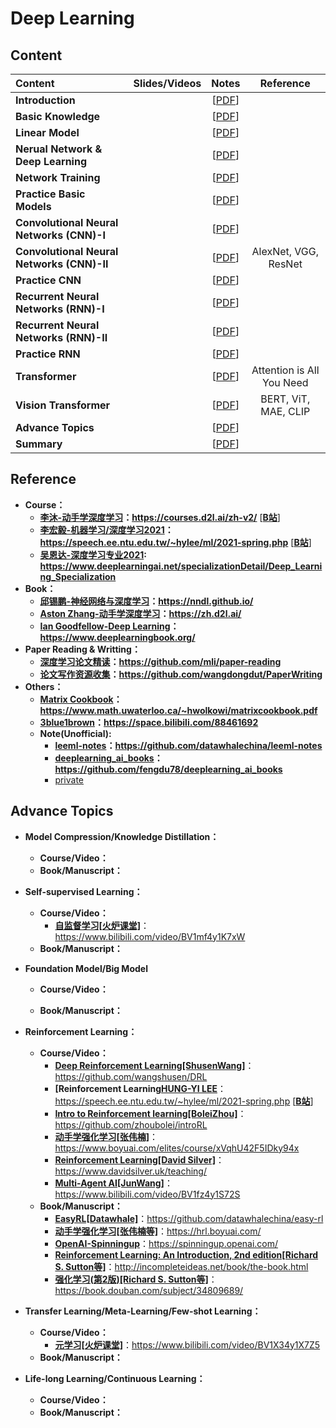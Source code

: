 # Deep Learning

## Content
 | Content                   | Slides/Videos   | Notes | Reference |
 |:-----------               |:----------------:|:----------------:|:----------------:|   
 | **Introduction**                   | | [[PDF]()] |  |
 | **Basic Knowledge**                | | [[PDF]()] |  |
 | **Linear Model**                   | | [[PDF]()] |  |
 | **Nerual Network & Deep Learning** | | [[PDF]()] |  |
 | **Network Training**               | | [[PDF]()] |  |
 | **Practice Basic Models**          | | [[PDF]()] |  |
 | **Convolutional Neural Networks (CNN)-I**  | | [[PDF]()] |  |
 | **Convolutional Neural Networks (CNN)-II** | | [[PDF]()] | AlexNet, VGG, ResNet |
 | **Practice CNN**                   | | [[PDF]()] |  |
 | **Recurrent Neural Networks (RNN)-I**   | | [[PDF]()] |  |
 | **Recurrent Neural Networks (RNN)-II**  | | [[PDF]()] |  |
 | **Practice RNN**                   | | [[PDF]()] |  |
 | **Transformer**                    | | [[PDF]()] |Attention is All You Need |
 | **Vision Transformer**             | | [[PDF]()] |BERT, ViT, MAE, CLIP|
 | **Advance Topics**                 | | [[PDF]()] |  |
 | **Summary**                        | | [[PDF]()] |  |

## Reference
  * **Course：**
    * **[李沐-动手学深度学习](https://courses.d2l.ai/zh-v2/)：https://courses.d2l.ai/zh-v2/** [[**B站**](https://space.bilibili.com/1567748478/channel/seriesdetail?sid=358497)]
    * **[李宏毅-机器学习/深度学习2021](https://speech.ee.ntu.edu.tw/~hylee/ml/2021-spring.php)：https://speech.ee.ntu.edu.tw/~hylee/ml/2021-spring.php** [[**B站**](https://www.bilibili.com/video/BV1JA411c7VT)]
    * **[吴恩达-深度学习专业2021](https://www.deeplearningai.net/specializationDetail/Deep_Learning_Specialization): https://www.deeplearningai.net/specializationDetail/Deep_Learning_Specialization**
  * **Book：**
    * **[邱锡鹏-神经网络与深度学习](https://nndl.github.io/)：https://nndl.github.io/**
    * **[Aston Zhang-动手学深度学习](https://zh.d2l.ai/)：https://zh.d2l.ai/**
    * **[Ian Goodfellow-Deep Learning](https://www.deeplearningbook.org/)：https://www.deeplearningbook.org/**
  * **Paper Reading & Writting：**
    * **[深度学习论文精读](https://github.com/mli/paper-reading)：https://github.com/mli/paper-reading**
    * **[论文写作资源收集](https://github.com/wangdongdut/PaperWriting)：https://github.com/wangdongdut/PaperWriting**
  * **Others：**
    * **[Matrix Cookbook](https://www.math.uwaterloo.ca/~hwolkowi/matrixcookbook.pdf)：https://www.math.uwaterloo.ca/~hwolkowi/matrixcookbook.pdf**
    * **[3blue1brown](https://space.bilibili.com/88461692)：https://space.bilibili.com/88461692**
    * **Note(Unofficial):**
      * **[leeml-notes](https://github.com/datawhalechina/leeml-notes)：https://github.com/datawhalechina/leeml-notes**
      * **[deeplearning_ai_books](https://github.com/fengdu78/deeplearning_ai_books)：https://github.com/fengdu78/deeplearning_ai_books**
      * [private](https://github.com/wangdongdut/DeepLearningPrivateCollection)

## Advance Topics
  * **Model Compression/Knowledge Distillation：**
      * **Course/Video：**
      * **Book/Manuscript：**

  * **Self-supervised Learning：**
      * **Course/Video：**
        * **[自监督学习[火炉课堂]](https://www.bilibili.com/video/BV1mf4y1K7xW)**：https://www.bilibili.com/video/BV1mf4y1K7xW
      * **Book/Manuscript：**
        
  * **Foundation Model/Big Model**
      * **Course/Video：**
      
      * **Book/Manuscript：**

  * **Reinforcement Learning：**
    * **Course/Video：**
      * **[Deep Reinforcement Learning[ShusenWang]](https://github.com/wangshusen/DRL)**：https://github.com/wangshusen/DRL
      * **[Reinforcement Learning[HUNG-YI LEE](https://speech.ee.ntu.edu.tw/~hylee/ml/2021-spring.php)**：https://speech.ee.ntu.edu.tw/~hylee/ml/2021-spring.php [[**B站**](https://www.bilibili.com/video/BV1JA411c7VT?p=30&vd_source=25a1c8bedba59db324491f001dae3cfb)]
      * **[Intro to Reinforcement learning[BoleiZhou]](https://github.com/zhoubolei/introRL)**：https://github.com/zhoubolei/introRL
      * **[动手学强化学习[张伟楠]](https://www.boyuai.com/elites/course/xVqhU42F5IDky94x)**：https://www.boyuai.com/elites/course/xVqhU42F5IDky94x
      * **[Reinforcement Learning[David Silver]](https://www.davidsilver.uk/teaching/)**：https://www.davidsilver.uk/teaching/
      * **[Multi-Agent AI[JunWang]](https://www.bilibili.com/video/BV1fz4y1S72S)**：https://www.bilibili.com/video/BV1fz4y1S72S
    * **Book/Manuscript：**
      * **[EasyRL[Datawhale]](https://github.com/datawhalechina/easy-rl)**：https://github.com/datawhalechina/easy-rl
      * **[动手学强化学习[张伟楠等]](https://hrl.boyuai.com/)**：https://hrl.boyuai.com/
      * **[OpenAI-Spinningup](https://spinningup.openai.com/)**：https://spinningup.openai.com/
      * **[Reinforcement Learning: An Introduction, 2nd edition[Richard S. Sutton等]](http://incompleteideas.net/book/the-book.html)**：http://incompleteideas.net/book/the-book.html
      * **[强化学习(第2版)[Richard S. Sutton等]](https://book.douban.com/subject/34809689/)**：https://book.douban.com/subject/34809689/

  * **Transfer Learning/Meta-Learning/Few-shot Learning：**
    * **Course/Video：**
      * **[元学习[火炉课堂]](https://www.bilibili.com/video/BV1X34y1X7Z5)**：https://www.bilibili.com/video/BV1X34y1X7Z5
    * **Book/Manuscript：**
      
  * **Life-long Learning/Continuous Learning：**
    * **Course/Video：**
    * **Book/Manuscript：**
